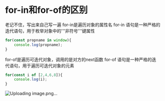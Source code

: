 # for-in和for-of的区别

老记不住，写出来自己写一遍
for-in是遍历对象的属性名
for-in 语句是一种严格的迭代语句，用于枚举对象中的'''非符号'''键属性
```javascript
for(const propname in window){
    console.log(propname);
}
```

for-of是遍历可迭代对象，调用的是对方的next函数
for-of 语句是一种严格的迭代语句，用于遍历可迭代对象的元素

```javascript
for(const i of [2,4,6,8]){
    console.log(i);
}
```
![Uploading image.png…]()
